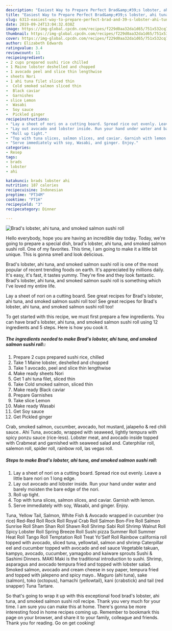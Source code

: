 ```yaml
---
description: "Easiest Way to Prepare Perfect Brad&amp;#39;s lobster, ahi tuna, and smoked salmon sushi roll"
title: "Easiest Way to Prepare Perfect Brad&amp;#39;s lobster, ahi tuna, and smoked salmon sushi roll"
slug: 6313-easiest-way-to-prepare-perfect-brad-and-39-s-lobster-ahi-tuna-and-smoked-salmon-sushi-roll
date: 2019-09-24T13:04:32.038Z
image: https://img-global.cpcdn.com/recipes/f229d0aa32da1d65/751x532cq70/brads-lobster-ahi-tuna-and-smoked-salmon-sushi-roll-recipe-main-photo.jpg
thumbnail: https://img-global.cpcdn.com/recipes/f229d0aa32da1d65/751x532cq70/brads-lobster-ahi-tuna-and-smoked-salmon-sushi-roll-recipe-main-photo.jpg
cover: https://img-global.cpcdn.com/recipes/f229d0aa32da1d65/751x532cq70/brads-lobster-ahi-tuna-and-smoked-salmon-sushi-roll-recipe-main-photo.jpg
author: Elizabeth Edwards
ratingvalue: 3.4
reviewcount: 11
recipeingredient:
- 2 cups prepared sushi rice chilled
- 1 Maine lobster deshelled and chopped
- 1 avocado peel and slice thin lengthwise
- sheets Nori
- 1 ahi tuna filet sliced thin
-  Cold smoked salmon sliced thin
-  Black caviar
-  Garnishes
- slice Lemon
-  Wasabi
-  Soy sauce
-  Pickled ginger
recipeinstructions:
- "Lay a sheet of nori on a cutting board. Spread rice out evenly. Leave a little bare nori on 1 long edge."
- "Lay out avocado and lobster inside. Run your hand under water and barely moisten the bare edge of the nori."
- "Roll up tight."
- "Top with tuna slices, salmon slices, and caviar. Garnish with lemon."
- "Serve immediately with soy, Wasabi, and ginger. Enjoy."
categories:
- Resep
tags:
- brads
- lobster
- ahi

katakunci: brads lobster ahi
nutrition: 187 calories
recipecuisine: Indonesian
preptime: "PT34M"
cooktime: "PT1H"
recipeyield: "3"
recipecategory: Dinner

---
```



![Brad&#39;s lobster, ahi tuna, and smoked salmon sushi roll](https://img-global.cpcdn.com/recipes/f229d0aa32da1d65/751x532cq70/brads-lobster-ahi-tuna-and-smoked-salmon-sushi-roll-recipe-main-photo.jpg)

Hello everybody, hope you are having an incredible day today. Today, we're going to prepare a special dish, brad&#39;s lobster, ahi tuna, and smoked salmon sushi roll. One of my favorites. This time, I am going to make it a little bit unique. This is gonna smell and look delicious.

Brad&#39;s lobster, ahi tuna, and smoked salmon sushi roll is one of the most popular of recent trending foods on earth. It's appreciated by millions daily. It's easy, it's fast, it tastes yummy. They're fine and they look fantastic. Brad&#39;s lobster, ahi tuna, and smoked salmon sushi roll is something which I've loved my entire life.

Lay a sheet of nori on a cutting board. See great recipes for Brad&#39;s lobster, ahi tuna, and smoked salmon sushi roll too! See great recipes for Brad&#39;s lobster, ahi tuna, and smoked salmon sushi roll too!


To get started with this recipe, we must first prepare a few ingredients. You can have brad&#39;s lobster, ahi tuna, and smoked salmon sushi roll using 12 ingredients and 5 steps. Here is how you cook it.

##### The ingredients needed to make Brad&#39;s lobster, ahi tuna, and smoked salmon sushi roll::

1. Prepare 2 cups prepared sushi rice, chilled
1. Take 1 Maine lobster, deshelled and chopped
1. Take 1 avocado, peel and slice thin lengthwise
1. Make ready sheets Nori
1. Get 1 ahi tuna filet, sliced thin
1. Take  Cold smoked salmon, sliced thin
1. Make ready  Black caviar
1. Prepare  Garnishes
1. Take slice Lemon
1. Make ready  Wasabi
1. Get  Soy sauce
1. Get  Pickled ginger


Crab, smoked salmon, cucumber, avocado, hot mustard, jalapeño &amp; red chili sauce.. Ahi Tuna, avocado, wrapped with seaweed, lightly tempura with spicy ponzu sauce (rice-less). Lobster meat, and avocado inside topped with Crabmeat and garnished with seaweed salad and. Caterphilar roll, salemon roll, spider roll, rainbow roll, las vegas roll. 

##### Steps to make Brad&#39;s lobster, ahi tuna, and smoked salmon sushi roll:

1. Lay a sheet of nori on a cutting board. Spread rice out evenly. Leave a little bare nori on 1 long edge.
1. Lay out avocado and lobster inside. Run your hand under water and barely moisten the bare edge of the nori.
1. Roll up tight.
1. Top with tuna slices, salmon slices, and caviar. Garnish with lemon.
1. Serve immediately with soy, Wasabi, and ginger. Enjoy.


Tuna, Yellow Tail, Salmon, White Fish &amp; Avocado wrapped in cucumber (no rice) Red-Red Roll Rock Roll Royal Crab Roll Salmon Bon-Fire Roll Salmon Sunrise Roll Sham Shan Roll Shawn Roll Shrimp Sabi Roll Shrimp Walnut Roll Spicy Lobster Roll Spring Breeze Roll Sushi pizza Summer Roll Summer Heat Roll Tango Roll Temptation Roll Treat Yo&#39;Self Roll Rainbow california roll topped with avocado, sliced tuna, yellowtail, salmon and shrimp Caterpillar eel and cucumber topped with avocado and eel sauce Vegetable takuan, kampyo, avocado, cucumber, yamagobo and kaiware sprouts Sushi &amp; Sashimi Dinners. MAKI Maki is the traditional introduction to sushi. Shrimp, asparagus and avocado tempura fried and topped with lobster salad. Smoked salmon, avocado and cream cheese in soy paper, tempura fried and topped with jalepeno and spicy mayo.. Maguro (ahi tuna), sake (salmon), toko (octopus), hamachi (yellowtail), kani (crabstick) and tail (red snapper) Tuna Tartare. 

So that's going to wrap it up with this exceptional food brad&#39;s lobster, ahi tuna, and smoked salmon sushi roll recipe. Thank you very much for your time. I am sure you can make this at home. There's gonna be more interesting food in home recipes coming up. Remember to bookmark this page on your browser, and share it to your family, colleague and friends. Thank you for reading. Go on get cooking!
